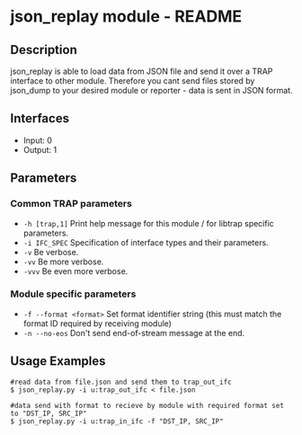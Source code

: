 # json_replay module - README

## Description
json_replay is able to load data from JSON file and send it over a TRAP interface to other module. Therefore you cant send files stored by json_dump to your desired module or reporter - data is sent in JSON format.

## Interfaces
- Input: 0
- Output: 1

## Parameters
### Common TRAP parameters
- `-h [trap,1]`      Print help message for this module / for libtrap specific parameters.
- `-i IFC_SPEC`      Specification of interface types and their parameters.
- `-v`               Be verbose.
- `-vv`              Be more verbose.
- `-vvv`             Be even more verbose.

### Module specific parameters
- `-f --format <format>`  Set format identifier string (this must match the format ID required by receiving module)
- `-n --no-eos`           Don't send end-of-stream message at the end.

## Usage Examples
```
#read data from file.json and send them to trap_out_ifc
$ json_replay.py -i u:trap_out_ifc < file.json

#data send with format to recieve by module with required format set to "DST_IP, SRC_IP"
$ json_replay.py -i u:trap_in_ifc -f "DST_IP, SRC_IP"
```
